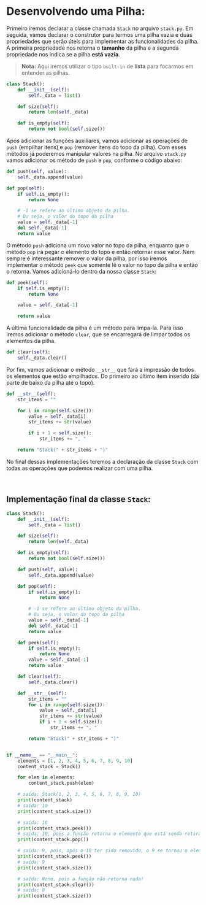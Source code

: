 # **Desenvolvendo uma Pilha:**

Primeiro iremos declarar a classe chamada `Stack` no arquivo `stack.py`. Em seguida, vamos declarar o construtor para termos uma pilha vazia e duas propriedades que serão úteis para implementar as funcionalidades da pilha. A primeira propriedade nos retorna o **tamanho** da pilha e a segunda propriedade nos indica se a pilha **está vazia**.

> **Nota:** Aqui iremos utilizar o tipo `built-in` de **lista** para focarmos em entender as pilhas.

```python
class Stack():
    def __init__(self):
        self._data = list()

    def size(self):
        return len(self._data)

    def is_empty(self):
        return not bool(self.size())
```

Após adicionar as funções auxiliares, vamos adicionar as operações de `push` (empilhar itens) e `pop` (remover itens do topo da pilha). Com esses métodos já poderemos manipular valores na pilha. No arquivo `stack.py` vamos adicionar os método de `push` e `pop`, conforme o código abaixo:

```python
def push(self, value):
    self._data.append(value)

def pop(self):
    if self.is_empty():
        return None

    # -1 se refere ao último objeto da pilha.
    # Ou seja, o valor do topo da pilha
    value = self._data[-1]
    del self._data[-1]
    return value
```

O método `push` adiciona um novo valor no topo da pilha, enquanto que o método `pop` irá pegar o elemento do topo e então retornar esse valor. Nem sempre é interessante remover o valor da pilha, por isso iremos implementar o método `peek` que somente lê o valor no topo da pilha e então o retorna. Vamos adicioná-lo dentro da nossa classe `Stack`:

```python
def peek(self):
    if self.is_empty():
        return None

    value = self._data[-1]

    return value
```

A última funcionalidade da pilha é um método para limpa-la. Para isso iremos adicionar o método `clear`, que se encarregará de limpar todos os elementos da pilha.

```python
def clear(self):
    self._data.clear()
```

Por fim, vamos adicionar o método `__str__` que fará a impressão de todos os elementos que estão empilhados. Do primeiro ao último item inserido (da parte de baixo da pilha até o topo).

```python
def __str__(self):
    str_items = ""

    for i in range(self.size()):
        value = self._data[i]
        str_items += str(value)

        if i + 1 < self.size():
            str_items += ", "

    return "Stack(" + str_items + ")"
```

No final dessas implementações teremos a declaração da classe `Stack` com todas as operações que podemos realizar com uma pilha.

<br>

## **Implementação final da classe `Stack`:**

```python
class Stack():
    def __init__(self):
        self._data = list()

    def size(self):
        return len(self._data)

    def is_empty(self):
        return not bool(self.size())

    def push(self, value):
        self._data.append(value)

    def pop(self):
        if self.is_empty():
            return None

        # -1 se refere ao último objeto da pilha.
        # Ou seja, o valor do topo da pilha
        value = self._data[-1]
        del self._data[-1]
        return value

    def peek(self):
        if self.is_empty():
            return None
        value = self._data[-1]
        return value

    def clear(self):
        self._data.clear()

    def __str__(self):
        str_items = ""
        for i in range(self.size()):
            value = self._data[i]
            str_items += str(value)
            if i + 1 < self.size():
                str_items += ", "

        return "Stack(" + str_items + ")"


if __name__ == "__main__":
    elements = [1, 2, 3, 4, 5, 6, 7, 8, 9, 10]
    content_stack = Stack()

    for elem in elements:
        content_stack.push(elem)

    # saída: Stack(1, 2, 3, 4, 5, 6, 7, 8, 9, 10)
    print(content_stack)
    # saída: 10
    print(content_stack.size())

    # saída: 10
    print(content_stack.peek())
    # saída: 10, pois a função retorna o elemento que está sendo retirado
    print(content_stack.pop())

    # saída: 9, pois, após o 10 ter sido removido, o 9 se tornou o elemento do topo da pilha
    print(content_stack.peek())
    # saída: 9
    print(content_stack.size())

    # saída: None, pois a função não retorna nada!
    print(content_stack.clear())
    # saída: 0
    print(content_stack.size())
```
